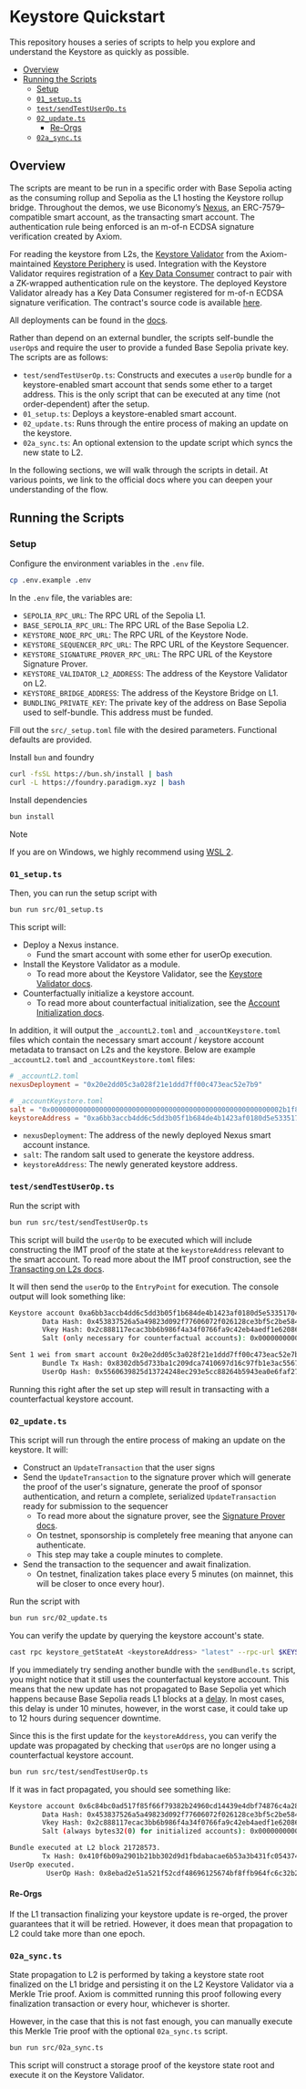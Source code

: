 # Keystore Quickstart

This repository houses a series of scripts to help you explore and understand the Keystore as quickly as possible. 

- [Overview](#overview)
- [Running the Scripts](#running-the-scripts)
  - [Setup](#setup)
  - [`01_setup.ts`](01_setupts)
  - [`test/sendTestUserOp.ts`](#bundlesendbundlets)
  - [`02_update.ts`](#02_updatets)
    - [Re-Orgs](#re-orgs)
  - [`02a_sync.ts`](#02a_syncts)

## Overview

The scripts are meant to be run in a specific order with Base Sepolia acting as the consuming rollup and Sepolia as the L1 hosting the Keystore rollup bridge. Throughout the demos, we use Biconomy’s [Nexus](https://github.com/bcnmy/nexus), an ERC-7579–compatible smart account, as the transacting smart account. The authentication rule being enforced is an m-of-n ECDSA signature verification created by Axiom.

For reading the keystore from L2s, the [Keystore Validator](https://keystore-docs.axiom.xyz/docs/using-keystore-accounts/overview#integrating-smart-accounts-with-the-keystore-validator) from the Axiom-maintained [Keystore Periphery](https://github.com/axiom-crypto/keystore-periphery) is used. Integration with the Keystore Validator requires registration of a [Key Data Consumer](https://keystore-docs.axiom.xyz/docs/creating-a-keystore-account-type/key-data-consumer) contract to pair with a ZK-wrapped authentication rule on the keystore. The deployed Keystore Validator already has a Key Data Consumer registered for m-of-n ECDSA signature verification. The contract's source code is available [here](https://github.com/axiom-crypto/keystore-auth-ecdsa).

All deployments can be found in the [docs](https://keystore-docs.axiom.xyz/docs/developer-reference/contract-addresses).

Rather than depend on an external bundler, the scripts self-bundle the `userOp`s and require the user to provide a funded Base Sepolia private key. The scripts are as follows:

- `test/sendTestUserOp.ts`: Constructs and executes a `userOp` bundle for a keystore-enabled smart account that sends some ether to a target address. This is the only script that can be executed at any time (not order-dependent) after the setup.
- `01_setup.ts`: Deploys a keystore-enabled smart account.
- `02_update.ts`: Runs through the entire process of making an update on the keystore.
- `02a_sync.ts`: An optional extension to the update script which syncs the new state to L2.

In the following sections, we will walk through the scripts in detail. At various points, we link to the official docs where you can deepen your understanding of the flow.

## Running the Scripts

### Setup 

Configure the environment variables in the `.env` file.

```bash
cp .env.example .env
```

In the `.env` file, the variables are:

- `SEPOLIA_RPC_URL`: The RPC URL of the Sepolia L1.
- `BASE_SEPOLIA_RPC_URL`: The RPC URL of the Base Sepolia L2.
- `KEYSTORE_NODE_RPC_URL`: The RPC URL of the Keystore Node.
- `KEYSTORE_SEQUENCER_RPC_URL`: The RPC URL of the Keystore Sequencer.
- `KEYSTORE_SIGNATURE_PROVER_RPC_URL`: The RPC URL of the Keystore Signature Prover.
- `KEYSTORE_VALIDATOR_L2_ADDRESS`: The address of the Keystore Validator on L2.
- `KEYSTORE_BRIDGE_ADDRESS`: The address of the Keystore Bridge on L1.
- `BUNDLING_PRIVATE_KEY`: The private key of the address on Base Sepolia used to self-bundle. This address must be funded.

Fill out the `src/_setup.toml` file with the desired parameters. Functional defaults are provided.

Install `bun` and foundry

```bash
curl -fsSL https://bun.sh/install | bash
curl -L https://foundry.paradigm.xyz | bash
```

Install dependencies

```bash
bun install
```

> [!NOTE]
> If you are on Windows, we highly recommend using [WSL 2](https://learn.microsoft.com/en-us/windows/wsl/install).

### `01_setup.ts`

Then, you can run the setup script with

```bash
bun run src/01_setup.ts
```

This script will:

- Deploy a Nexus instance.
  - Fund the smart account with some ether for userOp execution.
- Install the Keystore Validator as a module.
  - To read more about the Keystore Validator, see the [Keystore Validator docs](https://keystore-docs.axiom.xyz/docs/using-keystore-accounts/overview#integrating-smart-accounts-with-the-keystore-validator).
- Counterfactually initialize a keystore account.
  - To read more about counterfactual initialization, see the [Account Initialization docs](https://keystore-docs.axiom.xyz/docs/using-keystore-accounts/counterfactual).

In addition, it will output the `_accountL2.toml` and `_accountKeystore.toml` files which contain the necessary smart account / keystore account metadata to transact on L2s and the keystore. Below are example `_accountL2.toml` and `_accountKeystore.toml` files:

```toml
# _accountL2.toml
nexusDeployment = "0x20e2dd05c3a028f21e1ddd7ff00c473eac52e7b9"
```

```toml
# _accountKeystore.toml
salt = "0x000000000000000000000000000000000000000000000000000000002b1f8a5c"
keystoreAddress = "0xa6bb3accb4dd6c5dd3b05f1b684de4b1423af0180d5e5335170438fd5d874bee"
```

- `nexusDeployment`: The address of the newly deployed Nexus smart account instance.
- `salt`: The random salt used to generate the keystore address.
- `keystoreAddress`: The newly generated keystore address.

### `test/sendTestUserOp.ts`

Run the script with

```bash
bun run src/test/sendTestUserOp.ts
```

This script will build the `userOp` to be executed which will include constructing the IMT proof of the state at the `keystoreAddress` relevant to the smart account. To read more about the IMT proof construction, see the [Transacting on L2s docs](https://keystore-docs.axiom.xyz/docs/using-keystore-accounts/transaction#modifying-the-useroperation-signature).

It will then send the `userOp` to the `EntryPoint` for execution. The console output will look something like:

```bash
Keystore account 0xa6bb3accb4dd6c5dd3b05f1b684de4b1423af0180d5e5335170438fd5d874bee is counterfactual.
        Data Hash: 0x453837526a5a49823d092f77606072f026128ce3bf5c2be58486da4f437fcd53
        Vkey Hash: 0x2c888117ecac3bb6b986f4a34f0766fa9c42eb4aedf1e62086ac5447257d0084
        Salt (only necessary for counterfactual accounts): 0x000000000000000000000000000000000000000000000000000000002b1f8a5c

Sent 1 wei from smart account 0x20e2dd05c3a028f21e1ddd7ff00c473eac52e7b9 to address 0x171902257ef62B882BCA7ddBd48C179eB0A50Bc5 on Base Sepolia using authentication from keystore account 0xa6bb3accb4dd6c5dd3b05f1b684de4b1423af0180d5e5335170438fd5d874bee
        Bundle Tx Hash: 0x8302db5d733ba1c209dca7410697d16c97fb1e3ac5567fd8adbeba6904b8597b
        UserOp Hash: 0x5560639825d13724248ec293e5cc88264b5943ea0e6faf274d5ff5bd1977b832
```

Running this right after the set up step will result in transacting with a counterfactual keystore account.

### `02_update.ts`

This script will run through the entire process of making an update on the keystore. It will:

- Construct an `UpdateTransaction` that the user signs
- Send the `UpdateTransaction` to the signature prover which will generate the proof of the user's signature, generate the proof of sponsor authentication, and return a complete, serialized `UpdateTransaction` ready for submission to the sequencer
  - To read more about the signature prover, see the [Signature Prover docs](https://keystore-docs.axiom.xyz/docs/creating-a-keystore-account-type/signature-prover).
  - On testnet, sponsorship is completely free meaning that anyone can authenticate.
  - This step may take a couple minutes to complete.
- Send the transaction to the sequencer and await finalization.
  - On testnet, finalization takes place every 5 minutes (on mainnet, this will be closer to once every hour).

Run the script with

```bash
bun run src/02_update.ts
```

You can verify the update by querying the keystore account's state.

```bash
cast rpc keystore_getStateAt <keystoreAddress> "latest" --rpc-url $KEYSTORE_RPC_URL | jq
```

If you immediately try sending another bundle with the `sendBundle.ts` script, you might notice that it still uses the counterfactual keystore account. This means that the new update has not propagated to Base Sepolia yet which happens because Base Sepolia reads L1 blocks at a [delay](https://keystore-docs.axiom.xyz/docs/using-keystore-accounts/key-rotation#send-an-update-transaction-with-the-sdk#latency). In most cases, this delay is under 10 minutes, however, in the worst case, it could take up to 12 hours during sequencer downtime.

Since this is the first update for the `keystoreAddress`, you can verify the update was propagated by checking that `userOp`s are no longer using a counterfactual keystore account.

```bash
bun run src/test/sendTestUserOp.ts
```

If it was in fact propagated, you should see something like:

```bash
Keystore account 0x6c84bc0ad517f85f66f79382b24960cd14439e4dbf74876c4a28c98267243a2f is initialized.
        Data Hash: 0x453837526a5a49823d092f77606072f026128ce3bf5c2be58486da4f437fcd53
        Vkey Hash: 0x2c888117ecac3bb6b986f4a34f0766fa9c42eb4aedf1e62086ac5447257d0084
        Salt (always bytes32(0) for initialized accounts): 0x0000000000000000000000000000000000000000000000000000000000000000

Bundle executed at L2 block 21728573.
        Tx Hash: 0x410f6b09a2901b21bb302d9d1fbdabacae6b53a3b431fc054374947a181558d5
UserOp executed.
         UserOp Hash: 0x8ebad2e51a521f52cdf48696125674bf8ffb964fc6c32b2065bb7ab02fff9a42
```

#### Re-Orgs

If the L1 transaction finalizing your keystore update is re-orged, the prover guarantees that it will be retried. However, it does mean that propagation to L2 could take more than one epoch.

### `02a_sync.ts`

State propagation to L2 is performed by taking a keystore state root finalized on the L1 bridge and persisting it on the L2 Keystore Validator via a Merkle Trie proof. Axiom is committed running this proof following every finalization transaction or every hour, whichever is shorter.

However, in the case that this is not fast enough, you can manually execute this Merkle Trie proof with the optional `02a_sync.ts` script.

```bash
bun run src/02a_sync.ts
```

This script will construct a storage proof of the keystore state root and execute it on the Keystore Validator.
